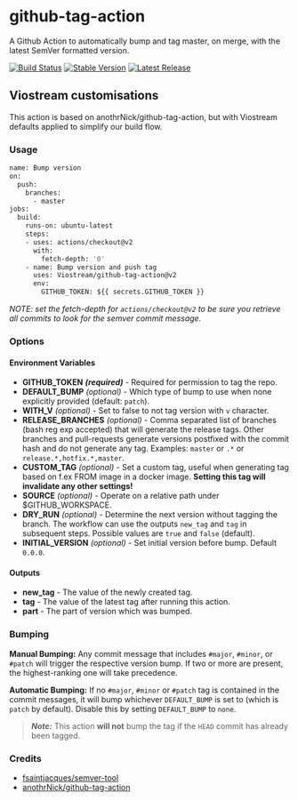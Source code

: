 # github-tag-action

A Github Action to automatically bump and tag master, on merge, with the latest
SemVer formatted version.

[![Build Status](https://github.com/Viostream/github-tag-action/workflows/Bump%20version/badge.svg)](https://github.com/Viostream/github-tag-action/workflows/Bump%20version/badge.svg)
[![Stable Version](https://img.shields.io/github/v/tag/Viostream/github-tag-action)](https://img.shields.io/github/v/tag/Viostream/github-tag-action)
[![Latest Release](https://img.shields.io/github/v/release/Viostream/github-tag-action?color=%233D9970)](https://img.shields.io/github/v/release/Viostream/github-tag-action?color=%233D9970)

## Viostream customisations

This action is based on anothrNick/github-tag-action, but with Viostream
defaults applied to simplify our build flow.

### Usage

```Dockerfile
name: Bump version
on:
  push:
    branches:
      - master
jobs:
  build:
    runs-on: ubuntu-latest
    steps:
    - uses: actions/checkout@v2
      with:
        fetch-depth: '0'
    - name: Bump version and push tag
      uses: Viostream/github-tag-action@v2
      env:
        GITHUB_TOKEN: ${{ secrets.GITHUB_TOKEN }}
```

_NOTE: set the fetch-depth for `actions/checkout@v2` to be sure you retrieve all
commits to look for the semver commit message._

### Options

#### Environment Variables

* **GITHUB_TOKEN** ***(required)*** - Required for permission to tag the repo.
* **DEFAULT_BUMP** *(optional)* - Which type of bump to use when none explicitly
  provided (default: `patch`).
* **WITH_V** *(optional)* - Set to false to not tag version with `v` character.
* **RELEASE_BRANCHES** *(optional)* - Comma separated list of branches (bash
  reg exp accepted) that will generate the release tags. Other branches and
  pull-requests generate versions postfixed with the commit hash and do not
  generate any tag. Examples: `master` or `.*` or `release.*,hotfix.*,master`.
* **CUSTOM_TAG** *(optional)* - Set a custom tag, useful when generating tag
  based on f.ex FROM image in a docker image. **Setting this tag will invalidate
  any other settings!**
* **SOURCE** *(optional)* - Operate on a relative path under $GITHUB_WORKSPACE.
* **DRY_RUN** *(optional)* - Determine the next version without tagging the
  branch. The workflow can use the outputs `new_tag` and `tag` in subsequent
  steps. Possible values are ```true``` and ```false``` (default).
* **INITIAL_VERSION** *(optional)* - Set initial version before bump. Default
  `0.0.0`.

#### Outputs

* **new_tag** - The value of the newly created tag.
* **tag** - The value of the latest tag after running this action.
* **part** - The part of version which was bumped.

### Bumping

**Manual Bumping:** Any commit message that includes `#major`, `#minor`, or
`#patch` will trigger the respective version bump. If two or more are present,
the highest-ranking one will take precedence.

**Automatic Bumping:** If no `#major`, `#minor` or `#patch` tag is contained in
the commit messages, it will bump whichever `DEFAULT_BUMP` is set to (which is
`patch` by default). Disable this by setting `DEFAULT_BUMP` to `none`.

> ***Note:*** This action **will not** bump the tag if the `HEAD` commit has
  already been tagged.

### Credits

* [fsaintjacques/semver-tool](https://github.com/fsaintjacques/semver-tool)
* [anothrNick/github-tag-action](https://github.com/anothrNick/github-tag-action)
